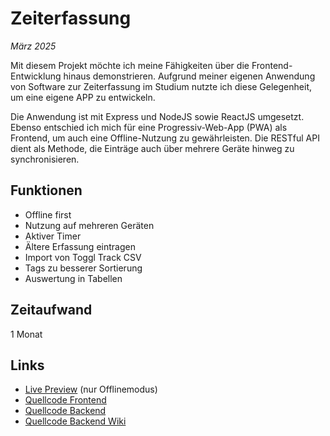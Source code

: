 # Zeiterfassung 

*März 2025*

Mit diesem Projekt möchte ich meine Fähigkeiten über die Frontend-Entwicklung hinaus demonstrieren.  Aufgrund meiner eigenen Anwendung von Software zur Zeiterfassung im Studium nutzte ich diese Gelegenheit, um eine eigene APP zu entwickeln.

Die Anwendung ist mit Express und NodeJS sowie ReactJS umgesetzt. Ebenso entschied ich mich für eine Progressiv-Web-App (PWA) als Frontend, um auch eine Offline-Nutzung zu gewährleisten. Die RESTful API dient als Methode, die Einträge auch über mehrere Geräte hinweg zu synchronisieren.

## Funktionen

- Offline first
- Nutzung auf mehreren Geräten
- Aktiver Timer
- Ältere Erfassung eintragen
- Import von Toggl Track CSV
- Tags zu besserer Sortierung
- Auswertung in Tabellen

## Zeitaufwand

1 Monat

## Links

- [Live Preview](https://tomsoerr.github.io/TimeOps-Manager-Webapp/) (nur Offlinemodus)
- [Quellcode Frontend](https://github.com/TomSoerr/TimeOps-Manager-Webapp)
- [Quellcode Backend](https://github.com/TomSoerr/TimeOps-Manager-Backend)
- [Quellcode Backend Wiki](https://github.com/TomSoerr/TimeOps-Manager-Backend/wiki)

